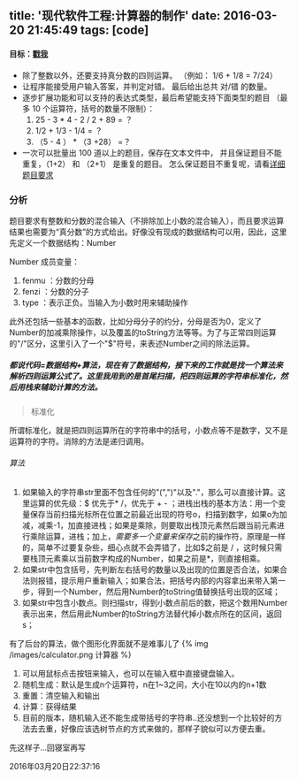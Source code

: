 title: '现代软件工程:计算器的制作'
date: 2016-03-20 21:45:49
tags: [code]
---
#### 目标：[戳我](http://www.cnblogs.com/xinz/p/3803035.htm)

* 除了整数以外，还要支持真分数的四则运算。 （例如：  1/6 + 1/8 = 7/24）
* 让程序能接受用户输入答案，并判定对错。 最后给出总共 对/错 的数量。
* 逐步扩展功能和可以支持的表达式类型，最后希望能支持下面类型的题目 （最多 10 个运算符，括号的数量不限制）：
  1. 25 - 3 * 4 - 2 / 2 + 89 = ？
  2. 1/2 + 1/3 - 1/4 = ？ 
  3. （5 - 4 ） * （3 +28） =？
* 一次可以批量出 100 道以上的题目，保存在文本文件中， 并且保证题目不能重复，（1+2） 和 （2+1） 是重复的题目。 怎么保证题目不重复呢，请看[详细题目要求](http://www.cnblogs.com/jiel/p/4810756.html)

### 分析
题目要求有整数和分数的混合输入（不排除加上小数的混合输入），而且要求运算结果也需要为“真分数”的方式给出。好像没有现成的数据结构可以用，因此，这里先定义一个数据结构：Number

Number 成员变量：

1. fenmu ：分数的分母
2. fenzi ：分数的分子
3. type ：表示正负。当输入为小数时用来辅助操作

此外还包括一些基本的函数，比如分母分子的约分，分母是否为0，定义了Number的加减乘除操作，以及覆盖的toString方法等等。为了与正常四则运算的"/"区分，这里引入了一个"$"符号，来表述Number之间的除法运算。

##### 都说代码=数据结构+算法，现在有了数据结构，接下来的工作就是找一个算法来解析四则运算公式了。这里我用到的是首尾扫描，把四则运算的字符串标准化，然后用栈来辅助计算的方法。

>标准化

所谓标准化，就是把四则运算所在的字符串中的括号，小数点等不是数字，又不是运算符的字符。消除的方法是递归调用。

###### 算法
1. 如果输入的字符串str里面不包含任何的"(",")"以及"."，那么可以直接计算。这里运算的优先级：$ 优先于* /，优先于 + - ；进栈出栈的基本方法：用一个变量保存当前扫描光标所在位置之前最近出现的符号o，扫描到数字，如果o为加减，减乘-1，加直接进栈；如果是乘除，则要取出栈顶元素然后跟当前元素进行乘除运算，进栈；加上$，需要多一个变量来保存$之前的操作符，原理是一样的，简单不过要复杂些，细心点就不会弄错了，比如$之前是 / ，这时候只需要栈顶元素乘以当前数字构成的Number，如果之前是*，则直接相乘。
2. 如果str中包含括号，先判断左右括号的数量以及出现的位置是否合法，如果合法则报错，提示用户重新输入；如果合法，把括号内部的内容拿出来带入第一步，得到一个Number，然后用Number的toString值替换括号出现的区域；
3. 如果str中包含小数点。则扫描str，得到小数点前后的数，把这个数用Number表示出来，然后用此Number的toString方法替代掉小数点所在的区间，返回s；


有了后台的算法，做个图形化界面就不是难事儿了
{% img /images/calculator.png 计算器 %}

1. 可以用鼠标点击按钮来输入，也可以在输入框中直接键盘输入。
2. 随机生成：默认是生成n个运算符，n在1~3之间，大小在10以内的n+1数
3. 重置：清空输入和输出
4. 计算：获得结果
5. 目前的版本，随机输入还不能生成带括号的字符串..还没想到一个比较好的方法去去重，好像应该选树节点的方式来做的，那样子貌似可以方便去重。

先这样子...回寝室再写

2016年03月20日22:37:16






